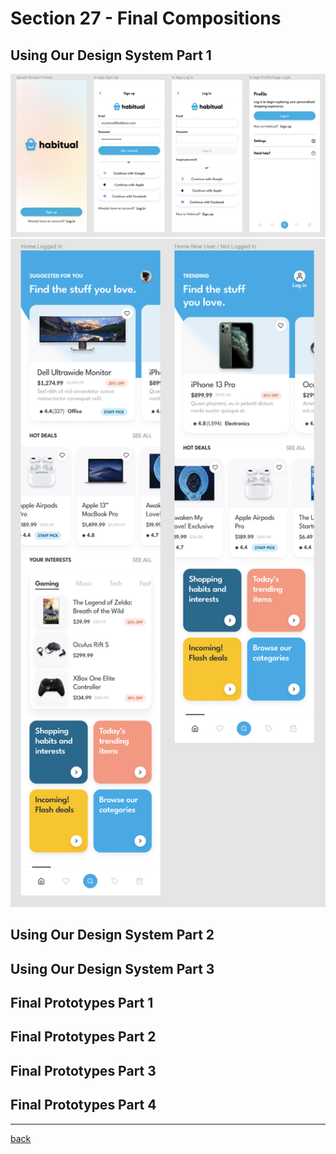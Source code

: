 # Section 27 - Final Compositions

## Using Our Design System Part 1

<img src="../img/final-reg-login.png" alt="Splash, Registration, and Login">

<img src="../img/final-home.png" width="600px" alt="Home">

## Using Our Design System Part 2

## Using Our Design System Part 3

## Final Prototypes Part 1

## Final Prototypes Part 2

## Final Prototypes Part 3

## Final Prototypes Part 4

- - -

[back](../README.md)
